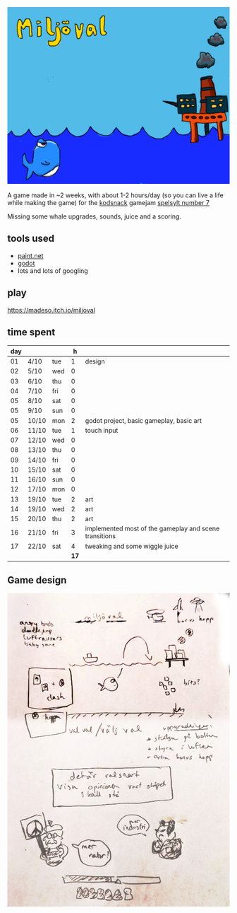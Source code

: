 ![cover](cover.png)

A game made in ~2 weeks, with about 1-2 hours/day (so you can live a life while making the game) for the [kodsnack](https://kodsnack.se/) gamejam [spelsylt number 7](https://itch.io/jam/spelsylt7)

Missing some whale upgrades, sounds, juice and a scoring.

## tools used

* [paint.net](https://www.getpaint.net/)
* [godot](https://godotengine.org/)
* lots and lots of googling

## play

https://madeso.itch.io/miljoval

## time spent

day |       |  | h | |
----|-------|-----|---|----
01  |  4/10 | tue | 1 | design
02  |  5/10 | wed | 0 | 
03  |  6/10 | thu | 0 | 
04  |  7/10 | fri | 0 | 
05  |  8/10 | sat | 0 | 
05  |  9/10 | sun | 0 | 
05  | 10/10 | mon | 2 | godot project, basic gameplay, basic art 
06  | 11/10 | tue | 1 | touch input
07  | 12/10 | wed | 0 |
08  | 13/10 | thu | 0 |
09  | 14/10 | fri | 0 |
10  | 15/10 | sat | 0 |
11  | 16/10 | sun | 0 |
12  | 17/10 | mon | 0 |
13  | 19/10 | tue | 2 | art
14  | 19/10 | wed | 2 | art
15  | 20/10 | thu | 2 | art
16  | 21/10 | fri | 3 | implemented most of the gameplay and scene transitions
17  | 22/10 | sat | 4 | tweaking and some wiggle juice
&nbsp;|     |  | **17** | 



## Game design
![game design](design.jpeg)

